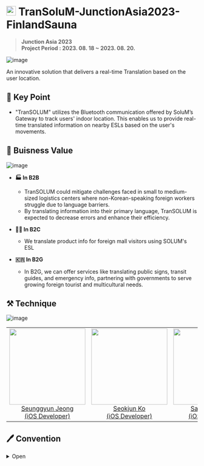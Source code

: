 # <img width=25px src=https://github.com/SEOKJUN-KO/FinlandSauna/assets/77708819/9e14f6cb-6dca-45ee-b819-6b740d5f880e> TranSoluM-JunctionAsia2023-FinlandSauna

> **Junction Asia 2023** <br>
> **Project Period : 2023. 08. 18 ~ 2023. 08. 20.**

![image](https://github.com/SEOKJUN-KO/FinlandSauna/assets/77708819/5dc11ce0-ed94-40df-be08-f4cd79191236)

An innovative solution that delivers a real-time Translation based on the user location.

## 🔑 Key Point
 - "TranSOLUM" utilizes the Bluetooth communication offered by SoluM’s Gateway to track users' indoor location. This enables us to provide real-time translated information on nearby ESLs based on the user's movements.

## 💼 Buisness Value
![image](https://github.com/SEOKJUN-KO/FinlandSauna/assets/77708819/fea68103-2fb1-4489-8752-83b48bfa5abb)
- **🏭 In B2B**
    - TranSOLUM could mitigate challenges faced in small to medium-sized logistics centers where non-Korean-speaking foreign workers struggle due to language barriers.
    - By translating information into their primary language, TranSOLUM is expected to decrease errors and enhance their efficiency.

- **🙋‍♂️ In B2C**
    * We translate product info for foreign mall visitors using SOLUM's ESL

- **🇰🇷 In B2G**
    * In B2G, we can offer services like translating public signs, transit guides, and emergency info, partnering with governments to serve growing foreign tourist and multicultural needs.

## ⚒️ Technique
![image](https://github.com/SEOKJUN-KO/FinlandSauna/assets/77708819/51a0c0b7-86db-4cc7-aee5-7d4d38bc46a4)

<table>
  <tr>
    <td align="center"><a href="https://github.com/seunggyun-jeong"><img src="https://github.com/seunggyun-jeong.png" width="200px;" alt=""/><br />Seunggyun Jeong<br />(iOS Developer)</td>
    <td align="center"><a href="https://github.com/SEOKJUN-KO"><img src="https://github.com/SEOKJUN-KO.png" width="200px;" alt=""/><br />Seokjun Ko<br />(iOS Developer)</td>
  <td align="center"><a href="https://github.com/psangwon62"><img src="https://github.com/psangwon62.png" width="200px;" alt=""/><br />Sangwon Park<br />(iOS Developer)</td>
          <td align="center"><a href="https://github.com/OreobrO"><img src="https://github.com/OreobrO.png" width="200px;" alt=""/><br />Mingyu Choi<br />(UX/UI Designer)</td>
             <td align="center"><a href="https://github.com/Joy19061618"><img src="https://github.com/Joy19061618.png" width="200px;" alt=""/><br />Hosic Cho<br />(Entrepreneur)</td>
        </tr>
</table>

## 🖊️ Convention
<details>
<summary>Open</summary>
<aside>
👉 로컬에서 수정한 코드를 깃허브에 올리려면 commit을 하게 되는데요, 어떤 부분이 수정되었는지 설명하기 위해 커밋메시지를 작성합니다.

</aside>

- 해당 작업을 진행하지 않은 사람도 커밋메시지에 `요약된 내용만 보고도 무슨 내용인지 추측하게 쉽게끔` 작성하는 것이 중요해요!
- 아래와 같은 형식으로 작성하면 됩니다.
    
    ```swift
    type: title
    
    body
    
    ```
    
- title과 body 사이 한칸 띄워주셔야 합니닷
- `type`: **어떤 의도**로 커밋했는지를 명시합니다
    - type의 종류
        - `feat`
            
            → 새로운 기능을 추가했을 경우
            
            → 이슈에 적힌 작업을 진행했을 때 선택하면 됩니닷
            
            → 아마 가장 사용할 일이 많을거에요
            
        - `refactor`
            
            → 새로운 기능이나 버그 수정 없이 코드의 모양만 바꿨을 때
            
            → 변수명 수정이나, 함수 리팩토링 등등 코드 동작의 수정이 없을 때 선택하세요
            
        - `fix`
            
            → 버그 또는 오탈자를 고친 경우! 
            
            → “내가 의도하지 않은 동작이면 모두 다 버그이다”
            
        - `style`
            
            → formatter 수정과 같은 사소한 수정일 때!
            
            → EX)
            
            ```swift
            // BEFORE
            Image("Tomato").resizable().scaledToFit()
            
            // AFTER
            Image("Tomato")
            	.resizable()
            	.scaledToFit()
            ```
            
        - `chore`
            
            → 코드 수정은 아니고, 프로젝트 관련 환경 설정할 때!
            
            → 에셋 변경, 폴더 구조 변경이나, 패키지 매니저 설정할 경우
            
        - `docs`
            
            → README 등 문서 관련 수정일 때!
            
        - `remove`
            
            → 사용하지 않는 파일이나 폴더를 삭제할 때!
            
        - `rename`
            
            → 파일이나 폴더명을 수정하는 경우!
            
- `title`: 수정한 내용을 모두 포함하는 한 줄로 작성합니다.
- `body`: **어떻게** 했는지가 아닌, **무엇을 왜 했는지**를 작성합니다.
    - 꼼꼼하게 쓸수록 좋아용
- EX)
    
    ```swift
    [Feat] #이슈번호 - 계단 카운트 기능 구현
    
    - 올라갈 때마다 워치에서 측정하는 기능 구현
    - 워치에서 받은 데이터를 아이폰에 연동 성공
    ```

## 브랜치 생성 방법
    
  ```swift
    type/#이슈번호
    
    ex) 
    feat/#02
    fix/#05
    add/#08
  ```

  <details>
